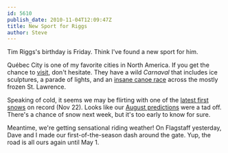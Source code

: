 ```yaml
---
id: 5610
publish_date: 2010-11-04T12:09:47Z
title: New Sport for Riggs
author: Steve
---
```

Tim Riggs's birthday is Friday. Think I've found a new sport for him.

Québec City is one of my favorite cities in North America. If you get the chance to [visit](http://www.youtube.com/watch?v=VMDaU4L61lI), don't hesitate. They have a wild _Carnaval_ that includes ice sculptures, a parade of lights, and an [insane canoe race](http://www.youtube.com/watch?v=4iwdaXwIpxI&hd=1) across the mostly frozen St. Lawrence.

Speaking of cold, it seems we may be flirting with one of the [latest first snows](http://www.dailycamera.com/news/ci_16424044) on record (Nov 22). Looks like our [August predictions](http://www.flagstafffrenzy.org/pollsarchive?poll_page=2) were a tad off. There's a chance of snow next week, but it's too early to know for sure.

Meantime, we're getting sensational riding weather! On Flagstaff yesterday, Dave and I made our first-of-the-season dash around the gate. Yup, the road is all ours again until May 1.